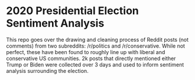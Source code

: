 # 2020 Presidential Election Sentiment Analysis

This repo goes over the drawing and cleaning process of Reddit posts (not comments) from two subreddits: /r/politics and /r/conservative. While not perfect, these have been found to roughly line up with liberal and conservative US communities. 2k posts that directly mentioned either Trump or Biden were collected over 3 days and used to inform sentiment analysis surrounding the election.
